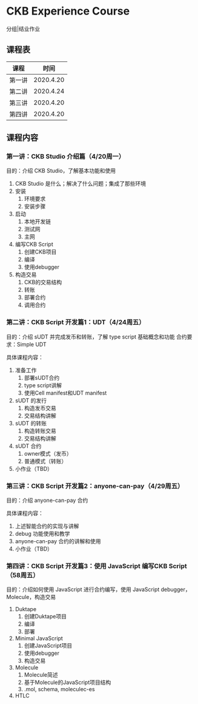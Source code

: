 # CKB Experience Course

分组|结业作业

## 课程表

|课程|时间|
|---|---|
|第一讲|2020.4.20|
|第二讲|2020.4.24|
|第三讲|2020.4.20|
|第四讲|2020.4.20|

## 课程内容

### 第一讲：CKB Studio 介绍篇（4/20周一）

目的：介绍 CKB Studio，了解基本功能和使用

1. CKB Studio 是什么；解决了什么问题；集成了那些环境
2. 安装
    1. 环境要求
    2. 安装步骤
3. 启动
    1. 本地开发链
    2. 测试网
    3. 主网
4. 编写CKB Script
    1. 创建CKB项目
    2. 编译
    3. 使用debugger
5. 构造交易
    1. CKB的交易结构
    2. 转账
    3. 部署合约
    4. 调用合约

 
### 第二讲：CKB Script 开发篇1：UDT（4/24周五）

目的：介绍 sUDT 并完成发币和转账，了解 type script 基础概念和功能
合约要求：Simple UDT 

具体课程内容：

1. 准备工作
    1. 部署sUDT合约
    2. type script讲解
    3. 使用Cell manifest和UDT manifest
2. sUDT 的发行
    1. 构造发币交易
    2. 交易结构讲解
3. sUDT 的转账
    1. 构造转账交易
    2. 交易结构讲解
4. sUDT 合约
    1. owner模式（发币）
    2. 普通模式（转账）
5. 小作业（TBD）


### 第三讲：CKB Script 开发篇2：anyone-can-pay（4/29周五）

目的：介绍 anyone-can-pay 合约
 
具体课程内容：

1. 上述智能合约的实现与讲解
2. debug 功能使用和教学
3. anyone-can-pay 合约的讲解和使用
4. 小作业（TBD）


### 第四讲：CKB Script 开发篇3：使用 JavaScript 编写CKB Script（58周五）

目的：介绍如何使用 JavaScript 进行合约编写，使用 JavaScript debugger，Molecule，构造交易
 
1. Duktape
    1. 创建Duktape项目
    2. 编译
    3. 部署
2. Minimal JavaScript
    1. 创建JavaScript项目
    2. 使用debugger
    3. 构造交易
3. Molecule
    1. Molecule简述
    2. 基于Molecule的JavaScript项目结构
    3. .mol, schema, moleculec-es
4. HTLC

